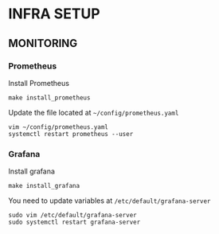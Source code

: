 # INFRA SETUP

## MONITORING

### Prometheus

Install Prometheus

```
make install_prometheus
```

Update the file located at `~/config/prometheus.yaml`

```
vim ~/config/prometheus.yaml
systemctl restart prometheus --user
```

### Grafana

Install grafana

```
make install_grafana
```

You need to update variables at `/etc/default/grafana-server`

```
sudo vim /etc/default/grafana-server
sudo systemctl restart grafana-server
```
